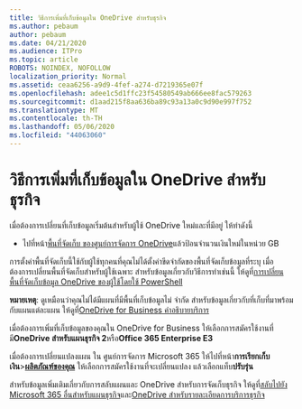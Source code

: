 ```yaml
---
title: วิธีการเพิ่มที่เก็บข้อมูลใน OneDrive สําหรับธุรกิจ
ms.author: pebaum
author: pebaum
ms.date: 04/21/2020
ms.audience: ITPro
ms.topic: article
ROBOTS: NOINDEX, NOFOLLOW
localization_priority: Normal
ms.assetid: ceaa6256-a9d9-4fef-a274-d7219365e07f
ms.openlocfilehash: adee1c5d1ffc23f54580549ab666ee8fac579263
ms.sourcegitcommit: d1aad215f8aa636ba89c93a13a0c9d90e997f752
ms.translationtype: MT
ms.contentlocale: th-TH
ms.lasthandoff: 05/06/2020
ms.locfileid: "44063060"
---
```

# <a name="how-to-increase-storage-in-onedrive-for-business"></a>วิธีการเพิ่มที่เก็บข้อมูลใน OneDrive สําหรับธุรกิจ

เมื่อต้องการเปลี่ยนที่เก็บข้อมูลเริ่มต้นสําหรับผู้ใช้ OneDrive ใหม่และที่มีอยู่ ให้ทําดังนี้
  
- ไปที่หน้า[พื้นที่จัดเก็บ ของศูนย์การจัดการ OneDrive](https://admin.onedrive.com/?v=StorageSettings)แล้วป้อนจํานวนเงินใหม่ในหน่วย GB

การตั้งค่าพื้นที่จัดเก็บนี้ใช้กับผู้ใช้ทุกคนที่คุณไม่ได้ตั้งค่าขีดจํากัดของพื้นที่จัดเก็บข้อมูลที่ระบุ เมื่อต้องการเปลี่ยนพื้นที่จัดเก็บสําหรับผู้ใช้เฉพาะ สําหรับข้อมูลเกี่ยวกับวิธีการทําเช่นนี้ ให้ดูที่[การเปลี่ยนพื้นที่จัดเก็บข้อมูล OneDrive ของผู้ใช้โดยใช้ PowerShell](https://go.microsoft.com/fwlink/?linkid=866402)

**หมายเหตุ**: ดูเหมือนว่าคุณไม่ได้มีแผนที่มีพื้นที่เก็บข้อมูลไม่ จํากัด สําหรับข้อมูลเกี่ยวกับที่เก็บที่มาพร้อมกับแผนแต่ละแผน ให้ดูที่[OneDrive for Business คําอธิบายบริการ](https://go.microsoft.com/fwlink/p/?LinkID=826071)
  
เมื่อต้องการเพิ่มที่เก็บข้อมูลของคุณใน OneDrive for Business ให้เลือกการสมัครใช้งานที่มี**OneDrive สําหรับแผนธุรกิจ 2**หรือ**Office 365 Enterprise E3** 
  
เมื่อต้องการเปลี่ยนแปลงแผน ใน ศูนย์การจัดการ Microsoft 365 ให้ไปที่หน้า**การเรียกเก็บเงิน**\>**[ผลิตภัณฑ์ของคุณ](https://go.microsoft.com/fwlink/p/?linkid=842054)** ให้เลือกการสมัครใช้งานที่จะเปลี่ยนแปลง แล้วเลือกแท็บ**ปรับรุ่น**
  
สําหรับข้อมูลเพิ่มเติมเกี่ยวกับการสลับแผนและ OneDrive สําหรับการจัดเก็บธุรกิจ ให้ดูที่[สลับไปยัง Microsoft 365 อื่นสําหรับแผนธุรกิจ](https://go.microsoft.com/fwlink/?LinkId=2031117)และ[OneDrive สําหรับรายละเอียดการบริการธุรกิจ](https://go.microsoft.com/fwlink/p/?LinkId-2031122)